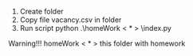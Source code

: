 1. Create folder <data>
2. Copy file vacancy.csv in folder <data>
3. Run script python .\homeWork < * > \index.py

Warning!!! homeWork < * > this folder with homework